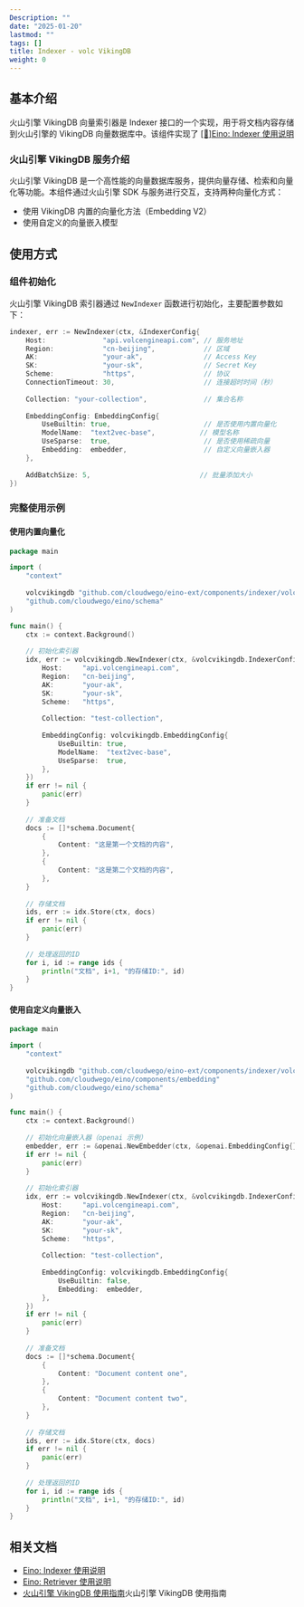 ```yaml
---
Description: ""
date: "2025-01-20"
lastmod: ""
tags: []
title: Indexer - volc VikingDB
weight: 0
---
```


## **基本介绍**

火山引擎 VikingDB 向量索引器是 Indexer 接口的一个实现，用于将文档内容存储到火山引擎的 VikingDB 向量数据库中。该组件实现了 [[🚧]Eino: Indexer 使用说明](/zh/docs/eino/core_modules/components/indexer_guide)

### **火山引擎 VikingDB 服务介绍**

火山引擎 VikingDB 是一个高性能的向量数据库服务，提供向量存储、检索和向量化等功能。本组件通过火山引擎 SDK 与服务进行交互，支持两种向量化方式：

- 使用 VikingDB 内置的向量化方法（Embedding V2）
- 使用自定义的向量嵌入模型

## **使用方式**

### **组件初始化**

火山引擎 VikingDB 索引器通过 `NewIndexer` 函数进行初始化，主要配置参数如下：

```go
indexer, err := NewIndexer(ctx, &IndexerConfig{
    Host:              "api.volcengineapi.com", // 服务地址
    Region:            "cn-beijing",            // 区域
    AK:                "your-ak",               // Access Key
    SK:                "your-sk",               // Secret Key
    Scheme:            "https",                 // 协议
    ConnectionTimeout: 30,                      // 连接超时时间（秒）
    
    Collection: "your-collection",              // 集合名称
    
    EmbeddingConfig: EmbeddingConfig{
        UseBuiltin: true,                       // 是否使用内置向量化
        ModelName:  "text2vec-base",           // 模型名称
        UseSparse:  true,                       // 是否使用稀疏向量
        Embedding:  embedder,                   // 自定义向量嵌入器
    },
    
    AddBatchSize: 5,                           // 批量添加大小
})
```

### **完整使用示例**

#### **使用内置向量化**

```go
package main

import (
    "context"
    
    volcvikingdb "github.com/cloudwego/eino-ext/components/indexer/volc_vikingdb"
    "github.com/cloudwego/eino/schema"
)

func main() {
    ctx := context.Background()
    
    // 初始化索引器
    idx, err := volcvikingdb.NewIndexer(ctx, &volcvikingdb.IndexerConfig{
        Host:     "api.volcengineapi.com",
        Region:   "cn-beijing",
        AK:       "your-ak",
        SK:       "your-sk",
        Scheme:   "https",
        
        Collection: "test-collection",
        
        EmbeddingConfig: volcvikingdb.EmbeddingConfig{
            UseBuiltin: true,
            ModelName:  "text2vec-base",
            UseSparse:  true,
        },
    })
    if err != nil {
        panic(err)
    }
    
    // 准备文档
    docs := []*schema.Document{
        {
            Content: "这是第一个文档的内容",
        },
        {
            Content: "这是第二个文档的内容",
        },
    }
    
    // 存储文档
    ids, err := idx.Store(ctx, docs)
    if err != nil {
        panic(err)
    }
    
    // 处理返回的ID
    for i, id := range ids {
        println("文档", i+1, "的存储ID:", id)
    }
}
```

#### **使用自定义向量嵌入**

```go
package main

import (
    "context"
    
    volcvikingdb "github.com/cloudwego/eino-ext/components/indexer/volc_vikingdb"
    "github.com/cloudwego/eino/components/embedding"
    "github.com/cloudwego/eino/schema"
)

func main() {
    ctx := context.Background()
    
    // 初始化向量嵌入器（openai 示例）
    embedder, err := &openai.NewEmbedder(ctx, &openai.EmbeddingConfig{})
    if err != nil {
        panic(err)
    }
    
    // 初始化索引器
    idx, err := volcvikingdb.NewIndexer(ctx, &volcvikingdb.IndexerConfig{
        Host:     "api.volcengineapi.com",
        Region:   "cn-beijing",
        AK:       "your-ak",
        SK:       "your-sk",
        Scheme:   "https",
        
        Collection: "test-collection",
        
        EmbeddingConfig: volcvikingdb.EmbeddingConfig{
            UseBuiltin: false,
            Embedding:  embedder,
        },
    })
    if err != nil {
        panic(err)
    }
    
    // 准备文档
    docs := []*schema.Document{
        {
            Content: "Document content one",
        },
        {
            Content: "Document content two",
        },
    }
    
    // 存储文档
    ids, err := idx.Store(ctx, docs)
    if err != nil {
        panic(err)
    }
    
    // 处理返回的ID
    for i, id := range ids {
        println("文档", i+1, "的存储ID:", id)
    }
}
```

## **相关文档**

- [Eino: Indexer 使用说明](/zh/docs/eino/core_modules/components/indexer_guide)
- [Eino: Retriever 使用说明](/zh/docs/eino/core_modules/components/retriever_guide)
- [火山引擎 VikingDB 使用指南](https://www.volcengine.com/docs/84313/1254617)火山引擎 VikingDB 使用指南
